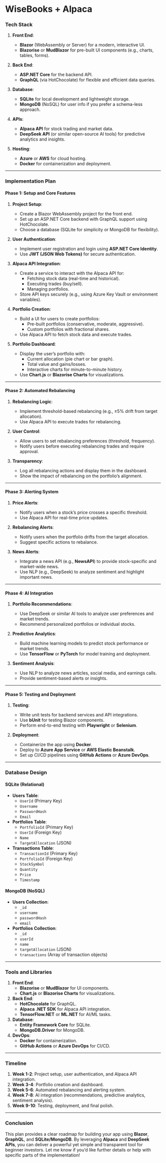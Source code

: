 # WiseBooks + Alpaca

### **Tech Stack**
1. **Front End**:  
   - **Blazor** (WebAssembly or Server) for a modern, interactive UI.
   - **Blazorise** or **MudBlazor** for pre-built UI components (e.g., charts, tables, forms).

2. **Back End**:  
   - **ASP.NET Core** for the backend API.
   - **GraphQL** (via HotChocolate) for flexible and efficient data queries.

3. **Database**:  
   - **SQLite** for local development and lightweight storage.
   - **MongoDB** (NoSQL) for user info if you prefer a schema-less approach.

4. **APIs**:  
   - **Alpaca API** for stock trading and market data.
   - **DeepSeek API** (or similar open-source AI tools) for predictive analytics and insights.

5. **Hosting**:  
   - **Azure** or **AWS** for cloud hosting.
   - **Docker** for containerization and deployment.

---

### **Implementation Plan**

#### **Phase 1: Setup and Core Features**
1. **Project Setup**:
   - Create a Blazor WebAssembly project for the front end.
   - Set up an ASP.NET Core backend with GraphQL support using HotChocolate.
   - Choose a database (SQLite for simplicity or MongoDB for flexibility).

2. **User Authentication**:
   - Implement user registration and login using **ASP.NET Core Identity**.
   - Use **JWT (JSON Web Tokens)** for secure authentication.

3. **Alpaca API Integration**:
   - Create a service to interact with the Alpaca API for:
     - Fetching stock data (real-time and historical).
     - Executing trades (buy/sell).
     - Managing portfolios.
   - Store API keys securely (e.g., using Azure Key Vault or environment variables).

4. **Portfolio Creation**:
   - Build a UI for users to create portfolios:
     - Pre-built portfolios (conservative, moderate, aggressive).
     - Custom portfolios with fractional shares.
   - Use Alpaca API to fetch stock data and execute trades.

5. **Portfolio Dashboard**:
   - Display the user’s portfolio with:
     - Current allocation (pie chart or bar graph).
     - Total value and gains/losses.
     - Interactive charts for minute-to-minute history.
   - Use **Chart.js** or **Blazorise Charts** for visualizations.

---

#### **Phase 2: Automated Rebalancing**
1. **Rebalancing Logic**:
   - Implement threshold-based rebalancing (e.g., ±5% drift from target allocation).
   - Use Alpaca API to execute trades for rebalancing.

2. **User Control**:
   - Allow users to set rebalancing preferences (threshold, frequency).
   - Notify users before executing rebalancing trades and require approval.

3. **Transparency**:
   - Log all rebalancing actions and display them in the dashboard.
   - Show the impact of rebalancing on the portfolio’s alignment.

---

#### **Phase 3: Alerting System**
1. **Price Alerts**:
   - Notify users when a stock’s price crosses a specific threshold.
   - Use Alpaca API for real-time price updates.

2. **Rebalancing Alerts**:
   - Notify users when the portfolio drifts from the target allocation.
   - Suggest specific actions to rebalance.

3. **News Alerts**:
   - Integrate a news API (e.g., **NewsAPI**) to provide stock-specific and market-wide news.
   - Use NLP (e.g., DeepSeek) to analyze sentiment and highlight important news.

---

#### **Phase 4: AI Integration**
1. **Portfolio Recommendations**:
   - Use DeepSeek or similar AI tools to analyze user preferences and market trends.
   - Recommend personalized portfolios or individual stocks.

2. **Predictive Analytics**:
   - Build machine learning models to predict stock performance or market trends.
   - Use **TensorFlow** or **PyTorch** for model training and deployment.

3. **Sentiment Analysis**:
   - Use NLP to analyze news articles, social media, and earnings calls.
   - Provide sentiment-based alerts or insights.

---

#### **Phase 5: Testing and Deployment**
1. **Testing**:
   - Write unit tests for backend services and API integrations.
   - Use **bUnit** for testing Blazor components.
   - Perform end-to-end testing with **Playwright** or **Selenium**.

2. **Deployment**:
   - Containerize the app using **Docker**.
   - Deploy to **Azure App Service** or **AWS Elastic Beanstalk**.
   - Set up CI/CD pipelines using **GitHub Actions** or **Azure DevOps**.

---

### **Database Design**
#### **SQLite (Relational)**
- **Users Table**:
  - `UserId` (Primary Key)
  - `Username`
  - `PasswordHash`
  - `Email`
- **Portfolios Table**:
  - `PortfolioId` (Primary Key)
  - `UserId` (Foreign Key)
  - `Name`
  - `TargetAllocation` (JSON)
- **Transactions Table**:
  - `TransactionId` (Primary Key)
  - `PortfolioId` (Foreign Key)
  - `StockSymbol`
  - `Quantity`
  - `Price`
  - `Timestamp`

#### **MongoDB (NoSQL)**
- **Users Collection**:
  - `_id`
  - `username`
  - `passwordHash`
  - `email`
- **Portfolios Collection**:
  - `_id`
  - `userId`
  - `name`
  - `targetAllocation` (JSON)
  - `transactions` (Array of transaction objects)

---

### **Tools and Libraries**
1. **Front End**:
   - **Blazorise** or **MudBlazor** for UI components.
   - **Chart.js** or **Blazorise Charts** for visualizations.
2. **Back End**:
   - **HotChocolate** for GraphQL.
   - **Alpaca .NET SDK** for Alpaca API integration.
   - **TensorFlow.NET** or **ML.NET** for AI/ML tasks.
3. **Database**:
   - **Entity Framework Core** for SQLite.
   - **MongoDB.Driver** for MongoDB.
4. **DevOps**:
   - **Docker** for containerization.
   - **GitHub Actions** or **Azure DevOps** for CI/CD.

---

### **Timeline**
1. **Week 1-2**: Project setup, user authentication, and Alpaca API integration.
2. **Week 3-4**: Portfolio creation and dashboard.
3. **Week 5-6**: Automated rebalancing and alerting system.
4. **Week 7-8**: AI integration (recommendations, predictive analytics, sentiment analysis).
5. **Week 9-10**: Testing, deployment, and final polish.

---

### **Conclusion**
This plan provides a clear roadmap for building your app using **Blazor**, **GraphQL**, and **SQLite/MongoDB**. By leveraging **Alpaca** and **DeepSeek APIs**, you can deliver a powerful yet simple and transparent tool for beginner investors. Let me know if you’d like further details or help with specific parts of the implementation!
